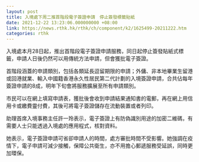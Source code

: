 ```yaml
---
layout: post
title: 入境處下周二推首階段電子簽證申請　停止簽發標籤貼紙
date: 2021-12-22 13:23:06.000000000 +08:00
link: https://news.rthk.hk/rthk/ch/component/k2/1625499-20211222.htm
categories: rthk
---
```


入境處本月28日起，推出首階段電子簽證申請服務，同日起停止簽發貼紙式標籤，申請人日後仍然可以用傳統方法申請，但會獲批電子簽證。

首階段涵蓋的申請類別，包括各類延長逗留期限的申請；外傭、非本地畢業生留港或回港就業、輸入中國籍香港永久性居民第二代計劃的入境簽證申請，合共佔每年簽證申請的8成，明年下旬會將服務擴展至所有申請類別。

市民可以在網上填寫申請表，獲批後會收到申請結果通知書的電郵，再在網上用信用卡或繳費靈付費，其後可將電子簽證儲存在流動裝置或者列印。

助理首席入境事務主任許一玲表示，電子簽證上有防偽識別用途的加密二維碼，有需要人士只能透過入境處的應用程式，核對資料。

她表示，電子簽證申請可省卻申請人的時間，處方審批時間不受影響。她強調在疫情下，電子申請可減少接觸，保障公共衛生，亦不用擔心郵遞服務受延誤，同時更加環保。
